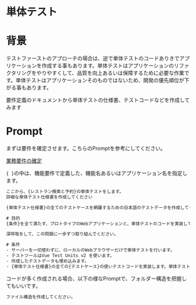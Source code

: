 # 単体テスト

# 背景

テストファーストのアプローチの場合は、逆で単体テストのコードありきでアプリケーションを作成する事もあります。単体テストはアプリケーションのリファクタリングをやりやすくして、品質を向上あるいは保障するために必要な作業です。単体テストはアプリケーションそのものではないため、開発の優先順位が下がる事もあります。

要件定義のドキュメントから単体テストの仕様書、テストコードなどを作成してみます

# Prompt

まずは要件を確定させます。こちらのPromptを参考にしてください。

[業務要件の確定](/Software%20Enginner/Webアプリのプロトタイプ開発/README.md)


``{ }``の中は、機能要件で定義した、機能名あるいはアプリケーション名を指定します。

```cmd
ここから、{レストラン検索と予約}の単体テストをします。
詳細な単体テスト仕様書を作成してください
```

```cmd
{単体テスト仕様書}の全てのテストケースを網羅するための日本語のテストデータを作成してください。
```

```cmd
# 目的
{条件}を全て満たす、プロトタイプのWebアプリケーションと、単体テストのコードを実装してください。アプリケーションの実行と、単体テストの詳細な実行手順も作成してください。

深呼吸をして、この問題に一歩ずつ取り組んでください。

# 条件
- サーバーを一切使わずに、ローカルのWebブラウザーだけで単体テストを行います。
- テストツールはVue Test Units v2 を使います。
- 作成したテストデータも埋め込みます。
- {単体テスト仕様書}の全ての{テストケース}の使いテストコードを実装します。単体テスト用のコードの出力文字列は日本語にします。
```


コードが多く作成される場合、以下の様なPromptで、フォルダー構造を把握してもいいです。

```cmd
ファイル構造を作成してください。
```